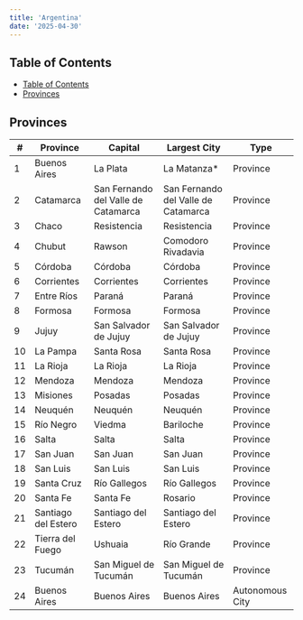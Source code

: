 ```yaml
---
title: 'Argentina'
date: '2025-04-30'
---
```


## Table of Contents

- [Table of Contents](#table-of-contents)
- [Provinces](#provinces)

## Provinces

| #   | Province            | Capital                             | Largest City                        | Type            |
| --- | ------------------- | ----------------------------------- | ----------------------------------- | --------------- |
| 1   | Buenos Aires        | La Plata                            | La Matanza\*                        | Province        |
| 2   | Catamarca           | San Fernando del Valle de Catamarca | San Fernando del Valle de Catamarca | Province        |
| 3   | Chaco               | Resistencia                         | Resistencia                         | Province        |
| 4   | Chubut              | Rawson                              | Comodoro Rivadavia                  | Province        |
| 5   | Córdoba             | Córdoba                             | Córdoba                             | Province        |
| 6   | Corrientes          | Corrientes                          | Corrientes                          | Province        |
| 7   | Entre Ríos          | Paraná                              | Paraná                              | Province        |
| 8   | Formosa             | Formosa                             | Formosa                             | Province        |
| 9   | Jujuy               | San Salvador de Jujuy               | San Salvador de Jujuy               | Province        |
| 10  | La Pampa            | Santa Rosa                          | Santa Rosa                          | Province        |
| 11  | La Rioja            | La Rioja                            | La Rioja                            | Province        |
| 12  | Mendoza             | Mendoza                             | Mendoza                             | Province        |
| 13  | Misiones            | Posadas                             | Posadas                             | Province        |
| 14  | Neuquén             | Neuquén                             | Neuquén                             | Province        |
| 15  | Río Negro           | Viedma                              | Bariloche                           | Province        |
| 16  | Salta               | Salta                               | Salta                               | Province        |
| 17  | San Juan            | San Juan                            | San Juan                            | Province        |
| 18  | San Luis            | San Luis                            | San Luis                            | Province        |
| 19  | Santa Cruz          | Río Gallegos                        | Río Gallegos                        | Province        |
| 20  | Santa Fe            | Santa Fe                            | Rosario                             | Province        |
| 21  | Santiago del Estero | Santiago del Estero                 | Santiago del Estero                 | Province        |
| 22  | Tierra del Fuego    | Ushuaia                             | Río Grande                          | Province        |
| 23  | Tucumán             | San Miguel de Tucumán               | San Miguel de Tucumán               | Province        |
| 24  | Buenos Aires        | Buenos Aires                        | Buenos Aires                        | Autonomous City |
